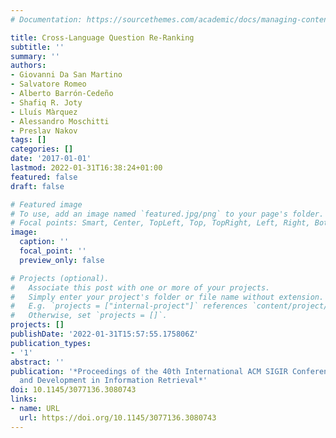 ```yaml
---
# Documentation: https://sourcethemes.com/academic/docs/managing-content/

title: Cross-Language Question Re-Ranking
subtitle: ''
summary: ''
authors:
- Giovanni Da San Martino
- Salvatore Romeo
- Alberto Barrón-Cedeño
- Shafiq R. Joty
- Lluís Màrquez
- Alessandro Moschitti
- Preslav Nakov
tags: []
categories: []
date: '2017-01-01'
lastmod: 2022-01-31T16:38:24+01:00
featured: false
draft: false

# Featured image
# To use, add an image named `featured.jpg/png` to your page's folder.
# Focal points: Smart, Center, TopLeft, Top, TopRight, Left, Right, BottomLeft, Bottom, BottomRight.
image:
  caption: ''
  focal_point: ''
  preview_only: false

# Projects (optional).
#   Associate this post with one or more of your projects.
#   Simply enter your project's folder or file name without extension.
#   E.g. `projects = ["internal-project"]` references `content/project/deep-learning/index.md`.
#   Otherwise, set `projects = []`.
projects: []
publishDate: '2022-01-31T15:57:55.175806Z'
publication_types:
- '1'
abstract: ''
publication: '*Proceedings of the 40th International ACM SIGIR Conference on Research
  and Development in Information Retrieval*'
doi: 10.1145/3077136.3080743
links:
- name: URL
  url: https://doi.org/10.1145/3077136.3080743
---
```

